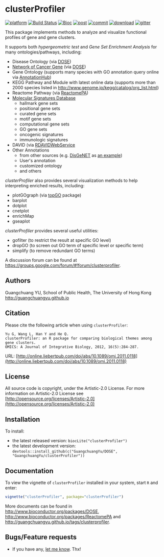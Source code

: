 #  clusterProfiler

[![platform](http://www.bioconductor.org/shields/availability/devel/clusterProfiler.svg)](http://www.bioconductor.org/packages/devel/bioc/html/clusterProfiler.html#archives)
[![Build Status](http://www.bioconductor.org/shields/build/devel/bioc/clusterProfiler.svg)](http://bioconductor.org/checkResults/devel/bioc-LATEST/clusterProfiler/)
[![Bioc](http://www.bioconductor.org/shields/years-in-bioc/clusterProfiler.svg)](http://www.bioconductor.org/packages/devel/bioc/html/clusterProfiler.html#since)
[![post](http://www.bioconductor.org/shields/posts/clusterProfiler.svg)](https://support.bioconductor.org/t/clusterProfiler/)
[![commit](http://www.bioconductor.org/shields/commits/bioc/clusterProfiler.svg)](http://www.bioconductor.org/packages/devel/bioc/html/clusterProfiler.html#svn_source)
[![download](http://www.bioconductor.org/shields/downloads/clusterProfiler.svg)](http://bioconductor.org/packages/stats/bioc/clusterProfiler.html)
[![gitter](https://img.shields.io/badge/GITTER-join%20chat-green.svg)](https://gitter.im/GuangchuangYu/Bioinformatics)


This package implements methods to analyze and visualize functional profiles of gene and gene clusters.

It supports both *hypergeometric test* and *Gene Set Enrichment Analysis* for many ontologies/pathways, including:

+ Disease Ontology (via [DOSE](http://www.bioconductor.org/packages/DOSE))
+ [Network of Cancer Gene](http://ncg.kcl.ac.uk/) (via [DOSE](http://www.bioconductor.org/packages/DOSE))
+ Gene Ontology (supports many species with GO annotation query online via [AnnotationHub](https://bioconductor.org/packages/AnnotationHub/))
+ KEGG Pathway and Module with latest online data (supports more than 2000 species listed in <http://www.genome.jp/kegg/catalog/org_list.html>)
+ Reactome Pathway (via [ReactomePA](http://www.bioconductor.org/packages/ReactomePA))
+ [Molecular Signatures Database](http://software.broadinstitute.org/gsea/msigdb)
  * hallmark gene sets
  * positional gene sets
  * curated gene sets
  * motif gene sets
  * computational gene sets
  * GO gene sets
  * oncogenic signatures
  * immunologic signatures
+ DAVID (via [RDAVIDWebService](http://www.bioconductor.org/packages/RDAVIDWebService)
+ Other Annotations
  * from other sources (e.g. [DisGeNET](http://www.disgenet.org/web/DisGeNET/menu/home) as [an example](http://guangchuangyu.github.io/2015/05/use-clusterprofiler-as-an-universal-enrichment-analysis-tool/))
  * User's annotation
  * customized ontology
  * and others
  
*clusterProfiler* also provides several visualization methods to help interpreting enriched results, including:

+ plotGOgraph (via [topGO](http://www.bioconductor.org/packages/topGO) package)
+ barplot
+ dotplot
+ cnetplot
+ enrichMap
+ gseaplot

*clusterProfiler* provides several useful utilities:

+ gofilter (to restrict the result at specific GO level)
+ dropGO (to screen out GO term of specific level or specific term)
+ simplify (to remove redundant GO terms)

A discussion forum can be found at <https://groups.google.com/forum/#!forum/clusterprofiler>.

## Authors ##

Guangchuang YU, School of Public Health, The University of Hong Kong <http://guangchuangyu.github.io>

## Citation ##

Please cite the following article when using `clusterProfiler`:

```
Yu G, Wang L, Han Y and He Q. 
clusterProfiler: an R package for comparing biological themes among gene clusters.
OMICS: A Journal of Integrative Biology, 2012, 16(5):284-287. 
```

URL: [http://online.liebertpub.com/doi/abs/10.1089/omi.2011.0118](http://online.liebertpub.com/doi/abs/10.1089/omi.2011.0118)

## License ##

All source code is copyright, under the Artistic-2.0 License.
For more information on Artistic-2.0 License see [http://opensource.org/licenses/Artistic-2.0](http://opensource.org/licenses/Artistic-2.0)

## Installation ##

To install:
 * the latest released version:
   `biocLite("clusterProfiler")`
 * the latest development version:
 `devtools::install_github(c("GuangchuangYu/DOSE", "GuangchuangYu/clusterProfiler"))`

## Documentation ##

To view the vignette of `clusterProfiler` installed in your system, start `R` and enter:
```r
vignette("clusterProfiler", package="clusterProfiler")
```

More documents can be found in <http://www.bioconductor.org/packages/DOSE>, <http://www.bioconductor.org/packages/ReactomePA> and <http://guangchuangyu.github.io/tags/clusterprofiler>.



## Bugs/Feature requests ##

 - If you have any, [let me know](https://github.com/GuangchuangYu/clusterProfiler/issues). Thx!

